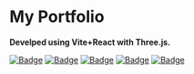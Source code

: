 # My Portfolio

**Develped using Vite+React with Three.js.** 

[![Badge](https://img.shields.io/badge/license-MIT-blue.svg)](https://opensource.org/licenses/MIT)  [![Badge](https://img.shields.io/badge/language-javascript-yellow.svg)](https://developer.mozilla.org/en-US/docs/Web/JavaScript)  [![Badge](https://img.shields.io/badge/framework-React-blue.svg)](https://reactjs.org/)  [![Badge](https://img.shields.io/badge/bundler-Vite-orange.svg)](https://vitejs.dev/)  [![Badge](https://img.shields.io/badge/3D%20library-Three.js-green.svg)](https://threejs.org/)
